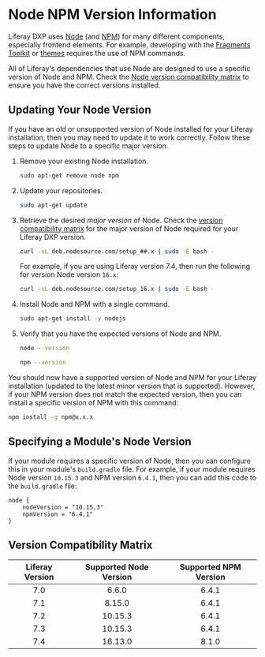 # Node NPM Version Information

Liferay DXP uses [Node](https://nodejs.org/en/) (and [NPM](https://www.npmjs.com/)) for many different components, especially frontend elements. For example, developing with the [Fragments Toolkit](../../site-building/developer-guide/reference/fragments/fragments-toolkit-command-reference.md) or [themes](../../site-building/site-appearance/themes/theme-development/getting-started/setting-up-an-environment-and-creating-a-theme.md) requires the use of NPM commands.

All of Liferay's dependencies that use Node are designed to use a specific version of Node and NPM. Check the [Node version compatibility matrix](#version-compatibility-matrix) to ensure you have the correct versions installed.

## Updating Your Node Version

If you have an old or unsupported version of Node installed for your Liferay installation, then you may need to update it to work correctly. Follow these steps to update Node to a specific major version.

1. Remove your existing Node installation.

	```bash
	sudo apt-get remove node npm
	```

1. Update your repositories.

	```bash
	sudo apt-get update
	```

1. Retrieve the desired *major version* of Node. Check the [version compatibility matrix](#version-compatibility-matrix) for the major version of Node required for your Liferay DXP version.

	```bash
	curl -sL deb.nodesource.com/setup_##.x | sudo -E bash -
	```

	For example, if you are using Liferay version 7.4, then run the following for version Node version `16.x`:

	```bash
	curl -sL deb.nodesource.com/setup_16.x | sudo -E bash -
	````

1. Install Node and NPM with a single command.

	```bash
	sudo apt-get install -y nodejs
	````

1. Verify that you have the expected versions of Node and NPM.

	```bash
	node --version
	```

	```bash
	npm --version
	```

You should now have a supported version of Node and NPM for your Liferay installation (updated to the latest minor version that is supported). However, if your NPM version does not match the expected version, then you can install a specific version of NPM with this command:

```bash
npm install -g npm@x.x.x
```

## Specifying a Module's Node Version

If your module requires a specific version of Node, then you can configure this in your module's `build.gradle` file. For example, if your module requires Node version `10.15.3` and NPM version `6.4.1`, then you can add this code to the `build.gradle` file:

```
node {
	nodeVersion = "10.15.3"
	npmVersion = "6.4.1"
}
```

## Version Compatibility Matrix

| **Liferay Version** | **Supported Node Version** | **Supported NPM Version** |
| :---: | :---: | :---: |
| 7.0 | 6.6.0 | 6.4.1 |
| 7.1 | 8.15.0 | 6.4.1 |
| 7.2 | 10.15.3 | 6.4.1 |
| 7.3 | 10.15.3 | 6.4.1 |
| 7.4 | 16.13.0 | 8.1.0 |

